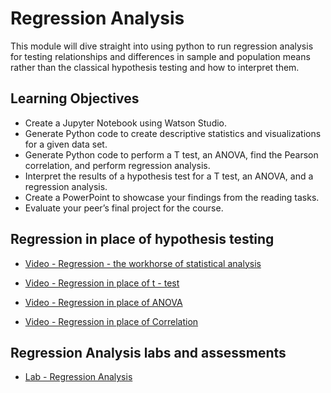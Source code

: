 # Regression Analysis

This module will dive straight into using python to run regression analysis for testing relationships and differences in sample and population means rather than the classical hypothesis testing and how to interpret them.

## Learning Objectives

- Create a Jupyter Notebook using Watson Studio.
- Generate Python code to create descriptive statistics and visualizations for a given data set.
- Generate Python code to perform a T test, an ANOVA, find the Pearson correlation, and perform regression analysis.
- Interpret the results of a hypothesis test for a T test, an ANOVA, and a regression analysis.
- Create a PowerPoint to showcase your findings from the reading tasks.
- Evaluate your peer’s final project for the course.

## Regression in place of hypothesis testing

- [Video - Regression - the workhorse of statistical analysis](https://www.coursera.org/learn/statistics-for-data-science-python/lecture/lCSl5/regression-the-workhorse-of-statistical-analysis)

- [Video - Regression in place of t - test](https://www.coursera.org/learn/statistics-for-data-science-python/lecture/3YIz1/regression-in-place-of-t-test)

- [Video - Regression in place of ANOVA](https://www.coursera.org/learn/statistics-for-data-science-python/lecture/EagOw/regression-in-place-of-anova)

- [Video - Regression in place of Correlation](https://www.coursera.org/learn/statistics-for-data-science-python/lecture/yYiBx/regression-in-place-of-correlation)

## Regression Analysis labs and assessments

- [Lab - Regression Analysis](./Labs/Regression_Analysis.ipynb)